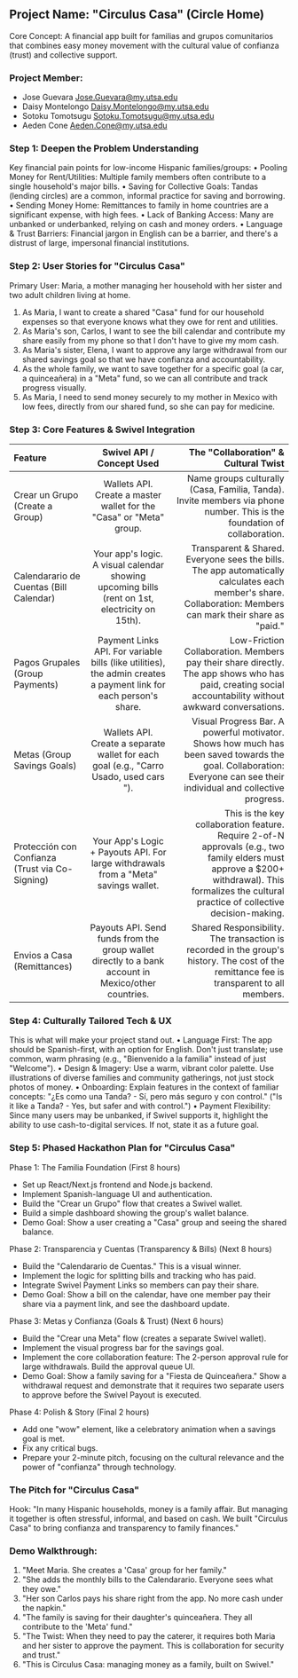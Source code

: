 ## Project Name: "Circulus Casa" (Circle Home)
Core Concept: A financial app built for familias and grupos comunitarios that combines easy money movement with the cultural value of confianza (trust) and collective support.

### Project Member:
- Jose Guevara <Jose.Guevara@my.utsa.edu>
- Daisy Montelongo <Daisy.Montelongo@my.utsa.edu>
- Sotoku Tomotsugu <Sotoku.Tomotsugu@my.utsa.edu>
- Aeden Cone <Aeden.Cone@my.utsa.edu>

### Step 1: Deepen the Problem Understanding
Key financial pain points for low-income Hispanic families/groups:
•	Pooling Money for Rent/Utilities: Multiple family members often contribute to a single household's major bills.
•	Saving for Collective Goals: Tandas (lending circles) are a common, informal practice for saving and borrowing.
•	Sending Money Home: Remittances to family in home countries are a significant expense, with high fees.
•	Lack of Banking Access: Many are unbanked or underbanked, relying on cash and money orders.
•	Language & Trust Barriers: Financial jargon in English can be a barrier, and there's a distrust of large, impersonal financial institutions.

### Step 2: User Stories for "Circulus Casa"
Primary User: Maria, a mother managing her household with her sister and two adult children living at home.
1.	As Maria, I want to create a shared "Casa" fund for our household expenses so that everyone knows what they owe for rent and utilities.
2.	As Maria's son, Carlos, I want to see the bill calendar and contribute my share easily from my phone so that I don't have to give my mom cash.
3.	As Maria's sister, Elena, I want to approve any large withdrawal from our shared savings goal so that we have confianza and accountability.
4.	As the whole family, we want to save together for a specific goal (a car, a quinceañera) in a "Meta" fund, so we can all contribute and track progress visually.
5.	As Maria, I need to send money securely to my mother in Mexico with low fees, directly from our shared fund, so she can pay for medicine.

### Step 3: Core Features & Swivel Integration
| Feature	| Swivel API / Concept Used | The "Collaboration" & Cultural Twist |
| :------- | :------: | -------: |
| Crear un Grupo (Create a Group)	| Wallets API. Create a master wallet for the "Casa" or "Meta" group.	| Name groups culturally (Casa, Familia, Tanda). Invite members via phone number. This is the foundation of collaboration. |
| Calendarario de Cuentas (Bill Calendar)	| Your app's logic. A visual calendar showing upcoming bills (rent on 1st, electricity on 15th).	| Transparent & Shared. Everyone sees the bills. The app automatically calculates each member's share. Collaboration: Members can mark their share as "paid." |
| Pagos Grupales (Group Payments)	| Payment Links API. For variable bills (like utilities), the admin creates a payment link for each person's share.	| Low-Friction Collaboration. Members pay their share directly. The app shows who has paid, creating social accountability without awkward conversations. |
| Metas (Group Savings Goals)	| Wallets API. Create a separate wallet for each goal (e.g., "Carro Usado, used cars "). | Visual Progress Bar. A powerful motivator. Shows how much has been saved towards the goal. Collaboration: Everyone can see their individual and collective progress. |
| Protección con Confianza (Trust via Co-Signing)	| Your App's Logic + Payouts API. For large withdrawals from a "Meta" savings wallet.	| This is the key collaboration feature. Require 2-of-N approvals (e.g., two family elders must approve a $200+ withdrawal). This formalizes the cultural practice of collective decision-making. |
| Envios a Casa (Remittances)	| Payouts API. Send funds from the group wallet directly to a bank account in Mexico/other countries. | Shared Responsibility. The transaction is recorded in the group's history. The cost of the remittance fee is transparent to all members. |

### Step 4: Culturally Tailored Tech & UX
This is what will make your project stand out.
•	Language First: The app should be Spanish-first, with an option for English. Don't just translate; use common, warm phrasing (e.g., "Bienvenido a la familia" instead of just "Welcome").
•	Design & Imagery: Use a warm, vibrant color palette. Use illustrations of diverse families and community gatherings, not just stock photos of money.
•	Onboarding: Explain features in the context of familiar concepts: "¿Es como una Tanda? - Sí, pero más seguro y con control." ("Is it like a Tanda? - Yes, but safer and with control.")
•	Payment Flexibility: Since many users may be unbanked, if Swivel supports it, highlight the ability to use cash-to-digital services. If not, state it as a future goal.

### Step 5: Phased Hackathon Plan for "Circulus Casa"
Phase 1: The Familia Foundation (First 8 hours)
- Set up React/Next.js frontend and Node.js backend.
- Implement Spanish-language UI and authentication.
- Build the "Crear un Grupo" flow that creates a Swivel wallet.
- Build a simple dashboard showing the group's wallet balance.
- Demo Goal: Show a user creating a "Casa" group and seeing the shared balance.

Phase 2: Transparencia y Cuentas (Transparency & Bills) (Next 8 hours)
- Build the "Calendarario de Cuentas." This is a visual winner.
- Implement the logic for splitting bills and tracking who has paid.
- Integrate Swivel Payment Links so members can pay their share.
- Demo Goal: Show a bill on the calendar, have one member pay their share via a payment link, and see the dashboard update.

Phase 3: Metas y Confianza (Goals & Trust) (Next 6 hours)
- Build the "Crear una Meta" flow (creates a separate Swivel wallet).
- Implement the visual progress bar for the savings goal.
- Implement the core collaboration feature: The 2-person approval rule for large withdrawals. Build the approval queue UI.
- Demo Goal: Show a family saving for a "Fiesta de Quinceañera." Show a withdrawal request and demonstrate that it requires two separate users to approve before the Swivel Payout is executed.

Phase 4: Polish & Story (Final 2 hours)
- Add one "wow" element, like a celebratory animation when a savings goal is met.
- Fix any critical bugs.
- Prepare your 2-minute pitch, focusing on the cultural relevance and the power of "confianza" through technology.

### The Pitch for "Circulus Casa"
Hook: "In many Hispanic households, money is a family affair. But managing it together is often stressful, informal, and based on cash. We built "Circulus Casa" to bring confianza and transparency to family finances."

### Demo Walkthrough:
1.	"Meet Maria. She creates a 'Casa' group for her family."
2.	"She adds the monthly bills to the Calendarario. Everyone sees what they owe."
3.	"Her son Carlos pays his share right from the app. No more cash under the napkin."
4.	"The family is saving for their daughter's quinceañera. They all contribute to the 'Meta' fund."
5.	"The Twist: When they need to pay the caterer, it requires both Maria and her sister to approve the payment. This is collaboration for security and trust."
6.	"This is Circulus Casa: managing money as a family, built on Swivel."

